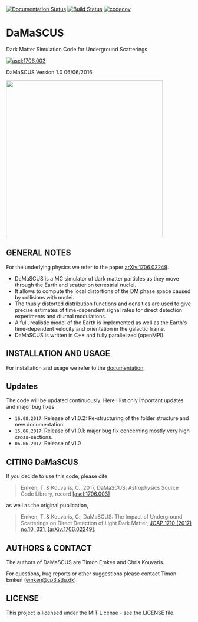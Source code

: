 
[![Documentation Status](https://readthedocs.org/projects/damascus/badge/?version=latest)](http://damascus.readthedocs.io/en/latest/?badge=latest)
[![Build Status](https://travis-ci.org/temken/DaMaSCUS.svg?branch=master)](https://travis-ci.org/temken/DaMaSCUS)
[![codecov](https://codecov.io/gh/temken/DaMaSCUS/branch/master/graph/badge.svg)](https://codecov.io/gh/temken/DaMaSCUS)

# DaMaSCUS

Dark Matter Simulation Code for Underground Scatterings

<a href="http://ascl.net/1706.003"><img src="https://img.shields.io/badge/ascl-1706.003-blue.svg?colorB=262255" alt="ascl:1706.003" /></a>

DaMaSCUS Version 1.0 06/06/2016

<img src="https://cloud.githubusercontent.com/assets/29034913/26834962/4092f75c-4ad7-11e7-86db-a359734ea2ef.png" width="425">

## GENERAL NOTES

For the underlying physics we refer to the paper [arXiv:1706.02249](https://arxiv.org/abs/1706.02249).

- DaMaSCUS is a MC simulator of dark matter particles as they move through the Earth and scatter on terrestrial nuclei. 
- It allows to compute the local distortions of the DM phase space caused by collisions with nuclei. 
- The thusly distorted distribution functions and densities are used to give precise estimates of time-dependent signal rates for direct detection experiments and diurnal modulations.
- A full, realistic model of the Earth is implemented as well as the Earth's time-dependent velocity and orientation in the galactic frame.
- DaMaSCUS is written in C++ and fully parallelized (openMPI).

## INSTALLATION AND USAGE

For installation and usage we refer to the [documentation](http://damascus.readthedocs.io/en/latest/).

## Updates
The code will be updated continuously. Here I list only important updates and major bug fixes 
- `16.08.2017`: Release of v1.0.2: Re-structuring of the folder structure and new documentation.
- `15.06.2017`: Release of v1.0.1: major bug fix concerning mostly very high cross-sections.
- `06.06.2017`: Release of v1.0

## CITING DaMaSCUS

If you decide to use this code, please cite

>Emken, T. & Kouvaris, C., 2017, DaMaSCUS, Astrophysics Source Code Library, record [[ascl:1706.003]](https://ascl.net/1706.003)

as well as the original publication,

>Emken, T. & Kouvaris, C., DaMaSCUS: The Impact of Underground Scatterings on Direct Detection of Light Dark Matter, [JCAP 1710 (2017) no.10, 031](http://iopscience.iop.org/article/10.1088/1475-7516/2017/10/031/meta), [[arXiv:1706.02249]](https://arxiv.org/abs/1706.02249).

## AUTHORS & CONTACT

The authors of DaMaSCUS are Timon Emken and Chris Kouvaris.

For questions, bug reports or other suggestions please contact Timon Emken (emken@cp3.sdu.dk).


## LICENSE

This project is licensed under the MIT License - see the LICENSE file.
